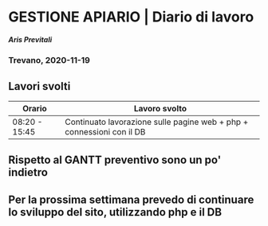 # GESTIONE APIARIO | Diario di lavoro
##### Aris Previtali
### Trevano, 2020-11-19

## Lavori svolti


|Orario        |Lavoro svolto                 |
|--------------|------------------------------|
| 08:20 - 15:45 | Continuato lavorazione sulle pagine web + php + connessioni con il DB |


## 

## Rispetto al GANTT preventivo sono un po' indietro

## Per la prossima settimana prevedo di continuare lo sviluppo del sito, utilizzando php e il DB